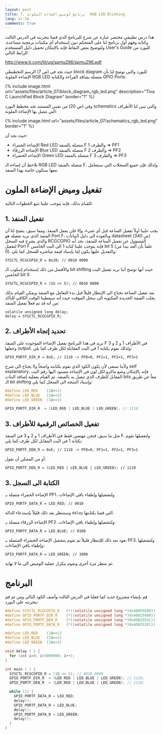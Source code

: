 ```yaml
---
layout: post
title: 7. برنامج لوميض الإضاءة الملونة  RGB LED Blinking
lang: ar-SA
comments: true
---
```


هذا درس تطبيقي مختصر عبارة عن شرح للبرنامج الذي قمنا بتجربته في الدرس الثالث وكتابة وفهم أول برنامج لنا على المتحكم دون إستخدام أي مكتبات برمجية مساعدة. ولتوضيح بعض النقاط فإنه بالإمكان تحميل دليل المستخدم User's Guide للبورد من الرابط التالي:

<http://www.ti.com/lit/ug/spmu296/spmu296.pdf>

حيث نجد في (ص 7) الرسم التخطيطي block diagram للبورد والتي توضح لنا بأن الإضاءة الملونة RGB LED متصلة بمنافذ القراءة والكتابة GPIO Ports:

{% include image.html url="assets/files/article_07/block_diagram_rgb_led.png" description="Tiva C LaunchPad Block Diagram" border="1" %}

وفي (ص 20) من نفس المستند نجد مخطط البورد schematics والتي تبين لنا الأطراف التي تتصل بها الإضاءة الملونة:

{% include image.html url="assets/files/article_07/schematics_rgb_led.png" border="1" %}

حيث نجد أن:
* الإضاءة الحمراء  Red LED  متصلة بالمنفذ F والطرف 1 =>  PF1
* الإضاءة الزرقاء  Blue LED  متصلة بالمنفذ F والطرف 2 =>  PF2
* الإضاءة الخضراء  Green LED  متصلة بالمنفذ F والطرف 3 =>  PF3

نلاحظ أن إضاءة الـ RGB LED متصلة بالمنفذ F، ولذلك فإن جميع السجلات التي سنتعامل معها ستكون خاصة بهذا المنفذ.


# []()تفعيل وميض الإضاءة الملون
للقيام بذلك، فإنه يتوجب علينا تتبع الخطوات التالية:

## []()1. تفعيل المنفذ

يجب علينا أولاً تفعيل الساعة قبل أي شيء، وإلا فلن يعمل المنفذ. ومما سبق، يتضح لنا أن المنفذ الذي نريد تفعيله هو Port F، وبالعودة الى دليل البيانات datasheet (ص 340) والذي يشرح فيه السجل RCGCGPIO المسؤول عن تفعيل الساعة للمنفذ، نجد أنه لتفعيل Port F فإنه يتوجب علينا كتابة 1 الى البت الخامس bit 5  (علماً بأن العد يبدأ من 0). والتعديل عليها يكون إما بإسناد قيمة مباشره للسجل كما يلي:

```
SYSCTL_RCGCGPIO_R = 0x20; // 0010 0000
```

والأفضل من ذلك إستخدام إسلوب الـ bit shifting حيث أنها توضح أننا نريد تفعيل البت الخامس bit 5:

```
SYSCTL_RCGCGPIO_R = (1U << 5); // 0010 0000 
```

بعد تفعيل الساعة نحتاج الى الإنتظار قليلاً قبل بدء التعامل مع المنفذ ويمكن القيام بذلك بجلب القيمة الجديدة المكتوبة الى سجل المؤقت حيث أنه سيعطينا الوقت الكافي للتأكد من أنه قد تم فعلاً تفعيل المنفذ:

```
volatile unsigned long delay;
delay = SYSCTL_RCGCGPIO_R; 
```

## []()2. تحديد إتجاه الأطراف

نريد في هذا البرنامج تفعيل الإضاءة الموجوده على المنفذ F في الأطراف 1 و 2 و 3 وجعلها output. ولذلك نقوم بكتابة 1 في البت المقابلة لكل طرف كما يلي:

```
GPIO_PORTF_DIR_R = 0xE; // 1110 -> PF0=0, PF1=1, PF2=1, PF3=1
```

ولأننا نسعى لأن يكون الكود الذي نقوم بكتابته واضحاً ولا يحتاج الى شرح self explanatory، فإنه بالإمكان وضع ماكرو لكل لون في الإضاءة مسنود اليها رقم البت المقابل للطرف الذي تتصل به بالمنفذ، ثم القيام بعملية إضافة البتات bits معاً عن طريق الـ bit shifting وإسناد النتيجة الى السجل كما يلي:

```c
#define LED_RED    (1U<<1)		
#define LED_BLUE   (1U<<2)		
#define LED_GREEN  (1U<<3)		

GPIO_PORTF_DIR_R  = (LED_RED | LED_BLUE | LED_GREEN); // 1110
```

## []()3. تفعيل الخصائص الرقمية للأطراف

مثل ما سبق، فنحن مهتمين فقط في الأطراف 1 و 2 و 3 في المنفذ F. ولتفعيلها نقوم بكتابة 1 في البت المقابل لكل طرف كما يلي:

```
GPIO_PORTF_DEN_R = 0xE; // 1110 -> PF0=0, PF1=1, PF2=1, PF3=1
```

أو من الممكن أن نقول:


```
GPIO_PORTF_DEN_R = (LED_RED | LED_BLUE | LED_GREEN); // 1110
```

## []()3. الكتابة الى السجل

الإضاءة الحمراء متصلة بـ PF1. ولتشغيلها وإطفاء باقي الإضاءات

```
GPIO_PORTF_DATA_R = LED_RED; // 0010
```

وسننتظر بعد ذلك قليلاً بإستدعاء الدالة `delay` التي قمنا بكتابتها.

الإضاءة الزرقاء متصلة بـ PF2. ولتشغيلها وإطفاء باقي الإضاءات:

```
GPIO_PORTF_DATA_R = LED_BLUE; // 0100
```

نعود بعد ذلك للإنتظار قليلاً ثم نقوم بتشغيل الإضاءة الخضراء المتصلة بـ PF3. ولتشغيلها وإطفاء باقي الإضاءات:

```
GPIO_PORTF_DATA_R = LED_GREEN; // 1000
```

ثم ننتظر مرة أخرى ونقوم بتكرار عملية الوميض الى ما لا نهاية.


# []()البرنامج

قم بإنشاء مشروع جديد كما فعلنا في الدرس الثالث وأضف الكود التالي ومن ثم قم بتجربته على البورد: 

```c
#define SYSCTL_RCGCGPIO_R   (*((volatile unsigned long *)0x400FE608))
#define GPIO_PORTF_DIR_R    (*((volatile unsigned long *)0x40025400))
#define GPIO_PORTF_DEN_R    (*((volatile unsigned long *)0x4002551C))
#define GPIO_PORTF_DATA_R   (*((volatile unsigned long *)0x400253FC))

#define LED_RED    (1U<<1)		
#define LED_BLUE   (1U<<2)		
#define LED_GREEN  (1U<<3)		

void delay ( ) {
  for (int i=0; i<5000000; i++);
}

int main ( ) {
  SYSCTL_RCGCGPIO_R = (1U << 5); // 0010 0000
  GPIO_PORTF_DIR_R  = (LED_RED | LED_BLUE | LED_GREEN); // 1110;
  GPIO_PORTF_DEN_R  = (LED_RED | LED_BLUE | LED_GREEN); // 1110; 

  while (1) {
    GPIO_PORTF_DATA_R = LED_RED;   
    delay();
    GPIO_PORTF_DATA_R = LED_BLUE;  
    delay();
    GPIO_PORTF_DATA_R = LED_GREEN; 
    delay();
  }	
}
```